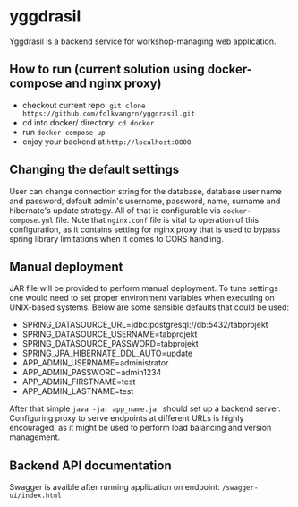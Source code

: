 # yggdrasil
Yggdrasil is a backend service for workshop-managing web application.

## How to run (current solution using docker-compose and nginx proxy)

 - checkout current repo: ```git clone https://github.com/folkvangrn/yggdrasil.git```
 - cd into docker/ directory: ```cd docker```
 - run ```docker-compose up``` 
 - enjoy your backend at ```http://localhost:8000```

## Changing the default settings

User can change connection string for the database, database user name and password, default admin's username, password, name, surname and hibernate's update strategy.
All of that is configurable via ```docker-compose.yml``` file. Note that ```nginx.conf``` file is vital to operation of this configuration, as it contains setting for
nginx proxy that is used to bypass spring library limitations when it comes to CORS handling. 

## Manual deployment

JAR file will be provided to perform manual deployment. To tune settings one would need to set proper environment variables when executing on UNIX-based systems. Below are some sensible defaults that could be used:

  - SPRING_DATASOURCE_URL=jdbc:postgresql://db:5432/tabprojekt
  - SPRING_DATASOURCE_USERNAME=tabprojekt
  - SPRING_DATASOURCE_PASSWORD=tabprojekt
  - SPRING_JPA_HIBERNATE_DDL_AUTO=update
  - APP_ADMIN_USERNAME=administrator
  - APP_ADMIN_PASSWORD=admin1234
  - APP_ADMIN_FIRSTNAME=test
  - APP_ADMIN_LASTNAME=test

After that simple ```java -jar app_name.jar``` should set up a backend server. Configuring proxy to serve endpoints at different URLs is highly encouraged, as it might be used to perform load balancing and version management.

## Backend API documentation
Swagger is avaible after running application on endpoint: ```/swagger-ui/index.html```